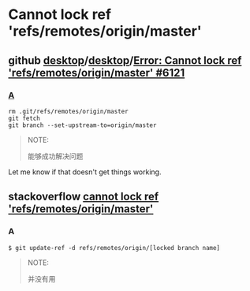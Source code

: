 # Cannot lock ref 'refs/remotes/origin/master' 



## github [desktop](https://github.com/desktop)/**[desktop](https://github.com/desktop/desktop)**/[Error: Cannot lock ref 'refs/remotes/origin/master' #6121](https://github.com/desktop/desktop/issues/6121)

### [A](https://github.com/desktop/desktop/issues/6121#issuecomment-437145964)

```shell
rm .git/refs/remotes/origin/master
git fetch
git branch --set-upstream-to=origin/master
```

> NOTE: 
>
> 能够成功解决问题

Let me know if that doesn't get things working.

## stackoverflow [cannot lock ref 'refs/remotes/origin/master'](https://stackoverflow.com/questions/58126421/cannot-lock-ref-refs-remotes-origin-master)



### A

```shell
$ git update-ref -d refs/remotes/origin/[locked branch name]
```

> NOTE: 
>
> 并没有用
